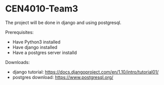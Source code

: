 # CEN4010-Team3

The project will be done in django and using postgresql.

Prerequisites:
- Have Python3 installed
- Have django installed
- Have a postgres server installd

Downloads: 
- django tutorial: https://docs.djangoproject.com/en/1.10/intro/tutorial01/
- postgres  download: https://www.postgresql.org/
